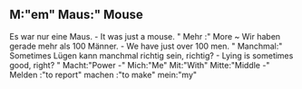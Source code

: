 M:"em"
Maus:"
Mouse
-
Es war nur eine Maus. - It was just a mouse.
"
Mehr :"
More
~
Wir haben gerade mehr als 100 Männer. - We have just over 100 men.
"
Manchmal:"
Sometimes
Lügen kann manchmal richtig sein, richtig? - Lying is sometimes good, right?
"
Macht:"Power -"
Mich:"Me"
Mit:"With"
Mitte:"Middle -"
Melden :"to report"
machen :"to make"
mein:"my"

